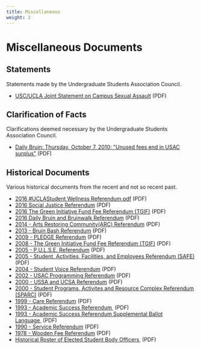 ```yaml
---
title: Miscellaneous
weight: 2
---
```


# Miscellaneous Documents

## Statements

Statements made by the Undergraduate Students Association Council.

  - [USC/UCLA Joint Statement on Campus Sexual Assault](statements/USC_UCLA%20Joint%20Statement%20on%20Campus%20Sexual%20Assault%20%5BPublished%5D.pdf) (PDF)

## Clarification of Facts

Clarifications deemed necessary by the Undergraduate Students Association Council.

  - [Daily Bruin: Thursday, October 7, 2010: "Unused fees end in USAC surplus"](clarifications/DB%2010-7-2010.pdf) (PDF)

## Historical Documents

Various historical documents from the recent and not so recent past.

  - [2016 \#UCLAStudent Wellness Referendum.pdf](docs/2016_UCLAStudent_Wellness_Referendum.pdf) (PDF)
  - [2016 Social Justice Referendum](docs/2016_social_justics.pdf) (PDF)
  - [2016 The Green Initiative Fund Fee Referendum (TGIF)](docs/2016_green_init.pdf) (PDF)
  - [2016 Daily Bruin and Bruinwalk Referendum](docs/2016_db.pdf) (PDF)
  - [2014 - Arts Restoring Community(ARC) Referendum](docs/Arts%20Restoring%20Community%20Referendum.pdf) (PDF)
  - [2013 - Bruin Bash Referendum](docs/Bruin%20Bash%20Referendum.pdf) (PDF)
  - [2009 - PLEDGE Referendum](docs/PLEDGE%20Referendum.pdf) (PDF)
  - [2008 - The Green Initiative Fund Fee Referendum (TGIF)](docs/T.G.I.F.%20Referendum.pdf) (PDF)
  - [2005 - P.U.L.S.E. Referendum](docs/P.U.L.S.E.%20Referendum.pdf) (PDF)
  - [2005 - Student, Activities, Facilities, and Employees Referendum (SAFE)](docs/S%20A%20F%20E%20%20Referendum.pdf) (PDF)
  - [2004 - Student Voice Referendum](docs/Student%20Voice%20Referendum.pdf) (PDF)
  - [2002 - USAC Programming Referendum](docs/The%20USAC%20Programming%20Referendum.pdf) (PDF)
  - [2000 - USSA and UCSA Referendum](docs/UCSA%20and%20USSA%20Referendum.pdf) (PDF)
  - [2000 - Student Programs, Activites and Resource Complex Referendum (SPARC)](docs/SPARC%202000%20REFERENDUM%20Ballot%20Info.pdf) (PDF)
  - [1999 - Care Referendum](docs/C.A.R.E.%20Referendum.pdf) (PDF)
  - [1993 - Academic Success Referendum ](docs/other_referendum.pdf) (PDF)
  - [1993 - Academic Success Referendum Supplemental Ballot Language ](docs/other_referendum_sbl.pdf) (PDF)
  - [1990 - Service Referendum](docs/The%20Service%20Referendum.pdf) (PDF)
  - [1978 - Wooden Fee Referendum](docs/1978%20Wooden%20Fee%20Referendum.pdf) (PDF)
  - [Historical Roster of Elected Student Body Officers ](docs/Historical%20Roster.pdf) (PDF)
